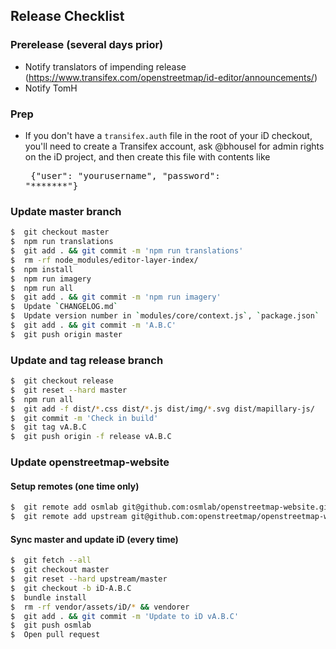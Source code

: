 ## Release Checklist

### Prerelease (several days prior)
- Notify translators of impending release
  (https://www.transifex.com/openstreetmap/id-editor/announcements/)
- Notify TomH

### Prep
- If you don't have a `transifex.auth` file in the root of your iD checkout,
you'll need to create a Transifex account, ask @bhousel for admin rights
on the iD project, and then create this file with contents like<br><pre>
     {"user": "yourusername", "password": "*******"}</pre>

### Update master branch
```bash
$  git checkout master
$  npm run translations
$  git add . && git commit -m 'npm run translations'
$  rm -rf node_modules/editor-layer-index/
$  npm install
$  npm run imagery
$  npm run all
$  git add . && git commit -m 'npm run imagery'
$  Update `CHANGELOG.md`
$  Update version number in `modules/core/context.js`, `package.json`
$  git add . && git commit -m 'A.B.C'
$  git push origin master
```

### Update and tag release branch
```bash
$  git checkout release
$  git reset --hard master
$  npm run all
$  git add -f dist/*.css dist/*.js dist/img/*.svg dist/mapillary-js/
$  git commit -m 'Check in build'
$  git tag vA.B.C
$  git push origin -f release vA.B.C
```

### Update openstreetmap-website

#### Setup remotes (one time only)
```bash
$  git remote add osmlab git@github.com:osmlab/openstreetmap-website.git
$  git remote add upstream git@github.com:openstreetmap/openstreetmap-website.git
```

#### Sync master and update iD (every time)
```bash
$  git fetch --all
$  git checkout master
$  git reset --hard upstream/master
$  git checkout -b iD-A.B.C
$  bundle install
$  rm -rf vendor/assets/iD/* && vendorer
$  git add . && git commit -m 'Update to iD vA.B.C'
$  git push osmlab
$  Open pull request
```
